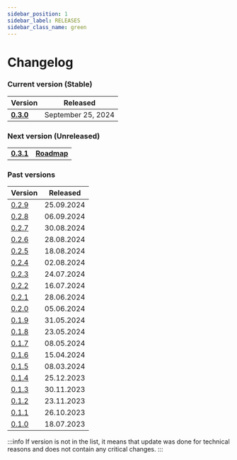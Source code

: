 ```yaml
---
sidebar_position: 1
sidebar_label: RELEASES
sidebar_class_name: green
---
```


# Changelog

### Current version (Stable)

| Version| Released | 
|---|---|
|__[0.3.0](/docs/changelog/0.3.0)__| September 25, 2024 | 

### Next version (Unreleased)

|   |   |
|---|---|
|__[0.3.1](/docs/changelog/0.3.1)__| __[Roadmap](/roadmap)__|

### Past versions

| Version | Released |
|---|---|
| [0.2.9](/docs/changelog/0.2.9) | 25.09.2024 | 
| [0.2.8](/docs/changelog/0.2.8) | 06.09.2024 | 
| [0.2.7](/docs/changelog/0.2.7) | 30.08.2024 | 
| [0.2.6](/docs/changelog/0.2.6) | 28.08.2024 | 
| [0.2.5](/docs/changelog/0.2.5) | 18.08.2024 | 
| [0.2.4](/docs/changelog/0.2.4) | 02.08.2024 | 
| [0.2.3](/docs/changelog/0.2.3) | 24.07.2024 | 
| [0.2.2](/docs/changelog/0.2.2) | 16.07.2024 | 
| [0.2.1](/docs/changelog/0.2.1) | 28.06.2024 | 
| [0.2.0](/docs/changelog/0.2.0) | 05.06.2024 | 
| [0.1.9](/docs/changelog/0.1.9) | 31.05.2024 | 
| [0.1.8](/docs/changelog/0.1.8) | 23.05.2024 | 
| [0.1.7](/docs/changelog/0.1.7) | 08.05.2024 | 
| [0.1.6](/docs/changelog/0.1.6) | 15.04.2024 | 
| [0.1.5](/docs/changelog/0.1.5) | 08.03.2024 | 
| [0.1.4](/docs/changelog/0.1.4) | 25.12.2023 | 
| [0.1.3](/docs/changelog/0.1.3) | 30.11.2023 | 
| [0.1.2](/docs/changelog/0.1.2) | 23.11.2023 | 
| [0.1.1](/docs/changelog/0.1.1) | 26.10.2023 | 
| [0.1.0](/docs/changelog/0.1.0) | 18.07.2023 | 

:::info
If version is not in the list, it means that update was done for technical reasons and does not contain any critical changes.
:::
